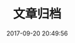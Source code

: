﻿---
layout: "archive"
title: "文章归档"
header-img: "/img/header_img/archive.png"
comments: false
date: 2017-09-20 20:49:56
description: "Hey, this is archives"
---
